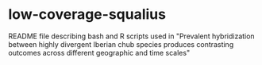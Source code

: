 # low-coverage-squalius

README file describing bash and R scripts used in "Prevalent hybridization between highly divergent Iberian chub species produces contrasting outcomes across different geographic and time scales"
